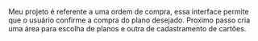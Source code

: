 Meu projeto é referente a uma ordem de compra, essa interface permite que o usuário confirme a compra do plano desejado.
Proximo passo cria uma área para escolha de planos e outra de cadastramento de cartões.
